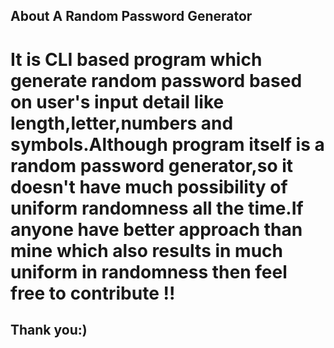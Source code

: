 ## About A Random Password Generator 
# It is CLI based program which generate random password based on user's input detail like length,letter,numbers and symbols.Although program itself is a random password generator,so it doesn't have much possibility of uniform randomness all the time.If anyone have better approach than mine which also results in much uniform in randomness then feel free to contribute !!

## Thank you:)